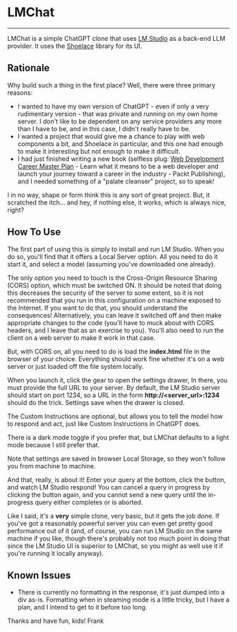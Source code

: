 # LMChat

---

LMChat is a simple ChatGPT clone that uses [LM Studio](https://lmstudio.ai) as a back-end LLM provider.  It uses the 
[Shoelace](https://shoelace.style) library for its UI.

## Rationale

Why build such a thing in the first place?  Well, there were three primary reasons:

* I wanted to have my own version of ChatGPT - even if only a very rudimentary version - that was private and running
  on my own home server.  I don't like to be dependent on any service providers any more than I have to be, and in this
  case, I didn't really have to be.
* I wanted a project that would give me a chance to play with web components a bit, and Shoelace in particular, and this
  one had enough to make it interesting but not enough to make it difficult. 
* I had just finished writing a new book (selfless plug: [Web Development Career Master Plan](https://www.amazon.com/Web-Development-Career-Master-Plan/dp/1803247088?dplnkId=6ad82ec9-0ed6-420d-825d-db84829cdbaf) - Learn what it means to be a web developer and launch your journey toward a career in the industry - Packt Publishing), and I needed something of a "palate cleanser" project, so to speak!

I in no way, shape or form think this is any sort of great project.  But, it scratched the itch... and hey, if nothing
else, it works, which is always nice, right?

## How To Use

The first part of using this is simply to install and run LM Studio.  When you do so, you'll find that it offers a
Local Server option.  All you need to do it start it, and select a model (assuming you've downloaded one already).

The only option you need to touch is the Cross-Origin Resource Sharing (CORS) option, which must be switched ON.  It
should be noted that doing this decreases the security of the server to some extent, so it is not recommended that you
run in this configuration on a machine exposed to the Internet.  If you want to do that, you should understand the
consequences!  Alternatively, you can leave it switched off and then make appropriate changes to the code (you'll have
to muck about with CORS headers, and I leave that as an exercise to you).  You'll also need to run the client on a web
server to make it work in that case.

But, with CORS on, all you need to do is load the **index.html** file in the browser of your choice.  Everything should
work fine whether it's on a web server or just loaded off the file system locally. 

When you launch it, click the gear to open the settings drawer,  In there, you must provide the full URL to your server.
By default, the LM Studio server should start on port 1234, so a URL in the form **http://<server_url>:1234** should do
the trick.  Settings save when the drawer is closed.

The Custom Instructions are optional, but allows you to tell the model how to respond and act, just like Custom
Instructions in ChatGPT does.

There is a dark mode toggle if you prefer that, but LMChat defaults to a light mode because I still prefer that.

Note that settings are saved in browser Local Storage, so they won't follow you from machine to machine.

And that, really, is about it!  Enter your query at the bottom, click the button, and watch LM Studio respond!  You can
cancel a query in progress by clicking the button again, and you cannot send a new query until the in-progress query
either completes or is aborted.

Like I said, it's a **very** simple clone, very basic, but it gets the job done.  If you've got a reasonably powerful
server you can even get pretty good performance out of it (and, of course, you can run LM Studio on the same machine
if you like, though there's probably not too much point in doing that since the LM Studio UI is superior to LMChat,
so you might as well use it if you're running it locally anyway).

## Known Issues

* There is currently no formatting in the response, it's just dumped into a div as-is.  Formatting when in steaming mode is a little tricky, but I have a plan, and I intend to get to it before too long. 

Thanks and have fun, kids!
Frank
